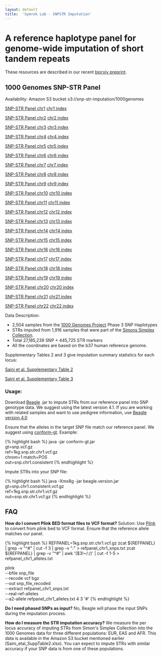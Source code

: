 ```yaml
---
layout: default
title:  'Gymrek Lab - SNPSTR Imputation'
---
```


# A reference haplotype panel for genome-wide imputation of short tandem repeats

These resources are described in our recent <a href="TODO">biorxiv preprint</a>.

## 1000 Genomes SNP-STR Panel
Availability: Amazon S3 bucket s3://snp-str-imputation/1000genomes

[SNP-STR Panel chr1](https://s3.amazonaws.com/snp-str-imputation/1000genomes/1kg.snp.str.chr1.vcf.gz) [chr1 index](https://s3.amazonaws.com/snp-str-imputation/1000genomes/1kg.snp.str.chr1.vcf.gz.tbi)

[SNP-STR Panel chr2](https://s3.amazonaws.com/snp-str-imputation/1000genomes/1kg.snp.str.chr2.vcf.gz) [chr2 index](https://s3.amazonaws.com/snp-str-imputation/1000genomes/1kg.snp.str.chr2.vcf.gz.tbi)

[SNP-STR Panel chr3](https://s3.amazonaws.com/snp-str-imputation/1000genomes/1kg.snp.str.chr3.vcf.gz) [chr3 index](https://s3.amazonaws.com/snp-str-imputation/1000genomes/1kg.snp.str.chr3.vcf.gz.tbi)

[SNP-STR Panel chr4](https://s3.amazonaws.com/snp-str-imputation/1000genomes/1kg.snp.str.chr4.vcf.gz) [chr4 index](https://s3.amazonaws.com/snp-str-imputation/1000genomes/1kg.snp.str.chr4.vcf.gz.tbi)

[SNP-STR Panel chr5](https://s3.amazonaws.com/snp-str-imputation/1000genomes/1kg.snp.str.chr5.vcf.gz) [chr5 index](https://s3.amazonaws.com/snp-str-imputation/1000genomes/1kg.snp.str.chr5.vcf.gz.tbi)

[SNP-STR Panel chr6](https://s3.amazonaws.com/snp-str-imputation/1000genomes/1kg.snp.str.chr6.vcf.gz) [chr6 index](https://s3.amazonaws.com/snp-str-imputation/1000genomes/1kg.snp.str.chr6.vcf.gz.tbi)

[SNP-STR Panel chr7](https://s3.amazonaws.com/snp-str-imputation/1000genomes/1kg.snp.str.chr7.vcf.gz) [chr7 index](https://s3.amazonaws.com/snp-str-imputation/1000genomes/1kg.snp.str.chr7.vcf.gz.tbi)

[SNP-STR Panel chr8](https://s3.amazonaws.com/snp-str-imputation/1000genomes/1kg.snp.str.chr8.vcf.gz) [chr8 index](https://s3.amazonaws.com/snp-str-imputation/1000genomes/1kg.snp.str.chr8.vcf.gz.tbi)

[SNP-STR Panel chr9](https://s3.amazonaws.com/snp-str-imputation/1000genomes/1kg.snp.str.chr9.vcf.gz) [chr9 index](https://s3.amazonaws.com/snp-str-imputation/1000genomes/1kg.snp.str.chr9.vcf.gz.tbi)

[SNP-STR Panel chr10](https://s3.amazonaws.com/snp-str-imputation/1000genomes/1kg.snp.str.chr10.vcf.gz) [chr10 index](https://s3.amazonaws.com/snp-str-imputation/1000genomes/1kg.snp.str.chr10.vcf.gz.tbi)

[SNP-STR Panel chr11](https://s3.amazonaws.com/snp-str-imputation/1000genomes/1kg.snp.str.chr11.vcf.gz) [chr11 index](https://s3.amazonaws.com/snp-str-imputation/1000genomes/1kg.snp.str.chr11.vcf.gz.tbi)

[SNP-STR Panel chr12](https://s3.amazonaws.com/snp-str-imputation/1000genomes/1kg.snp.str.chr12.vcf.gz) [chr12 index](https://s3.amazonaws.com/snp-str-imputation/1000genomes/1kg.snp.str.chr12.vcf.gz.tbi)

[SNP-STR Panel chr13](https://s3.amazonaws.com/snp-str-imputation/1000genomes/1kg.snp.str.chr13.vcf.gz) [chr13 index](https://s3.amazonaws.com/snp-str-imputation/1000genomes/1kg.snp.str.chr13.vcf.gz.tbi)

[SNP-STR Panel chr14](https://s3.amazonaws.com/snp-str-imputation/1000genomes/1kg.snp.str.chr14.vcf.gz) [chr14 index](https://s3.amazonaws.com/snp-str-imputation/1000genomes/1kg.snp.str.chr14.vcf.gz.tbi)

[SNP-STR Panel chr15](https://s3.amazonaws.com/snp-str-imputation/1000genomes/1kg.snp.str.chr15.vcf.gz) [chr15 index](https://s3.amazonaws.com/snp-str-imputation/1000genomes/1kg.snp.str.chr15.vcf.gz.tbi)

[SNP-STR Panel chr16](https://s3.amazonaws.com/snp-str-imputation/1000genomes/1kg.snp.str.chr16.vcf.gz) [chr16 index](https://s3.amazonaws.com/snp-str-imputation/1000genomes/1kg.snp.str.chr16.vcf.gz.tbi)

[SNP-STR Panel chr17](https://s3.amazonaws.com/snp-str-imputation/1000genomes/1kg.snp.str.chr17.vcf.gz) [chr17 index](https://s3.amazonaws.com/snp-str-imputation/1000genomes/1kg.snp.str.chr17.vcf.gz.tbi)

[SNP-STR Panel chr18](https://s3.amazonaws.com/snp-str-imputation/1000genomes/1kg.snp.str.chr18.vcf.gz) [chr18 index](https://s3.amazonaws.com/snp-str-imputation/1000genomes/1kg.snp.str.chr18.vcf.gz.tbi)

[SNP-STR Panel chr19](https://s3.amazonaws.com/snp-str-imputation/1000genomes/1kg.snp.str.chr19.vcf.gz) [chr19 index](https://s3.amazonaws.com/snp-str-imputation/1000genomes/1kg.snp.str.chr19.vcf.gz.tbi)

[SNP-STR Panel chr20](https://s3.amazonaws.com/snp-str-imputation/1000genomes/1kg.snp.str.chr20.vcf.gz) [chr20 index](https://s3.amazonaws.com/snp-str-imputation/1000genomes/1kg.snp.str.chr20.vcf.gz.tbi)

[SNP-STR Panel chr21](https://s3.amazonaws.com/snp-str-imputation/1000genomes/1kg.snp.str.chr21.vcf.gz) [chr21 index](https://s3.amazonaws.com/snp-str-imputation/1000genomes/1kg.snp.str.chr21.vcf.gz.tbi)

[SNP-STR Panel chr22](https://s3.amazonaws.com/snp-str-imputation/1000genomes/1kg.snp.str.chr22.vcf.gz) [chr22 index](https://s3.amazonaws.com/snp-str-imputation/1000genomes/1kg.snp.str.chr22.vcf.gz.tbi)

Data Description:

- 2,504 samples from the [1000 Genomes Project](http://ftp.1000genomes.ebi.ac.uk/vol1/ftp/release/20130502/) Phase 3 SNP Haplotypes
- STRs imputed from 1,916 samples that were part of the <a href="https://www.sfari.org/resource/simons-simplex-collection/">Simons Simplex Collection</a>.
- Total 27,185,239 SNP + 445,725 STR markers
- All the coordinates are based on the b37 human reference genome.

Supplementary Tables 2 and 3 give imputation summary statistics for each locus:

[Saini et al. Supplementary Table 2](https://s3.amazonaws.com/snp-str-imputation/1000genomes/Saini_etal_SuppTable2.xlsx)

[Saini et al. Supplementary Table 3](https://s3.amazonaws.com/snp-str-imputation/1000genomes/Saini_etal_SuppTable3.xlsx)

### Usage:
Download [Beagle](https://faculty.washington.edu/browning/beagle/beagle.html) .jar to impute STRs from our reference panel into SNP genotype data. We suggest using the latest version 4.1. If you are working with related samples and want to use pedigree information, use [Beagle version 4.0](https://faculty.washington.edu/browning/beagle/b4_0.html)

Ensure that the alleles in the target SNP file match our reference panel. We suggest using [conform-gt](https://faculty.washington.edu/browning/conform-gt.html). Example:

{% highlight bash %}
java -jar conform-gt.jar \
gt=snp.vcf.gz \
ref=1kg.snp.str.chr1.vcf.gz \
chrom=1 match=POS \
out=snp.chr1.consistent
{% endhighlight %}

Impute STRs into your SNP file:

{% highlight bash %}
java -Xmx8g -jar  beagle.version.jar \
gt=snp.chr1.consistent.vcf.gz \
ref=1kg.snp.str.chr1.vcf.gz \
out=snp.str.chr1.vcf.gz
{% endhighlight %}

## FAQ
**How do I convert Plink BED format files to VCF format?**
Solution: Use [Plink](http://www.cog-genomics.org/plink2) to convert from plink bed to VCF format. Ensure that the reference allele matches our panel.

{% highlight bash %}
REFPANEL=1kg.snp.str.chr1.vcf.gz
zcat ${REFPANEL} | grep -v "^#" | cut -f 3 | grep -v ":" > refpanel_chr1_snps.txt
zcat ${REFPANEL} | grep -v "^#" | awk '($3!~/:/)' | cut -f 1-5 > refpanel_chr1_alleles.txt

plink \
--bfile snp_file \
--recode vcf bgz \
--out snp_file_recoded \
--extract refpanel_chr1_snps.txt \
--real-ref-alleles \
--a2-allele refpanel_chr1_alleles.txt 4 3 '#'
{% endhighlight %}

**Do I need phased SNPs as input?**
No, Beagle will phase the input SNPs during the imputation process.

**How do I measure the STR imputation accuracy?**
We measure the per locus accuracy of imputing STRs from Simon's Simplex Collection into the 1000 Genomes data for three different populations: EUR, EAS and AFR. This data is available in the Amazon S3 bucket mentioned earlier (Saini_etal_SuppTable2.xlsx). You can expect to impute STRs with similar accuracy if your SNP data is from one of these populations.

